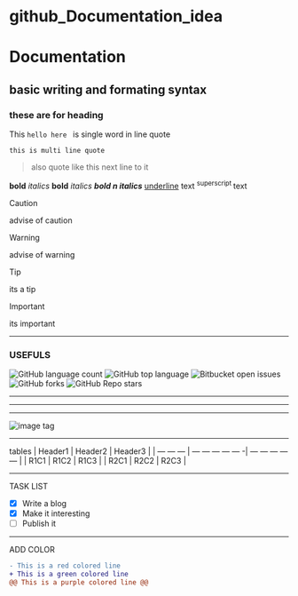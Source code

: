# github_Documentation_idea
# Documentation
## basic writing and formating syntax
### these are for heading

This `hello here ` is single word in line quote

```
this is multi line quote
```

>also quote like this
>next line to it
>

__bold__ _italics_ **bold** *italics*  ***bold n italics***  <ins>underline</ins> text
<sup> superscript </sup>text 

>[!CAUTION]
>advise of caution

>[!WARNING]
>advise of warning

>[!TIP]
>its a tip

>[!IMPORTANT]
>its important

<!-- its  A HIDDEN COMMENT not visible-->


***
### USEFULS

![GitHub language count](https://img.shields.io/github/languages/count/{username}/{repo-name})
![GitHub top language](https://img.shields.io/github/languages/top/{username}/{repo-name}?color=yellow)
![Bitbucket open issues](https://img.shields.io/bitbucket/issues/{username}/{repo-name})
![GitHub forks](https://img.shields.io/github/forks/{username}/{repo-name}?style=social)
![GitHub Repo stars](https://img.shields.io/github/stars/{username}/{repo-name}?style=social)

___
---
***


![image tag](https://images.ctfassets.net/hrltx12pl8hq/28ECAQiPJZ78hxatLTa7Ts/2f695d869736ae3b0de3e56ceaca3958/free-nature-images.jpg?fit=fill&w=1200&h=630)

---
tables
| Header1 | Header2 | Header3 |
| — — — | — — — — — -| — — — — — |
| R1C1 | R1C2 | R1C3 |
| R2C1 | R2C2 | R2C3 |


---
TASK LIST

- [x] Write a blog
- [x] Make it interesting
- [ ] Publish it

---
ADD COLOR

```diff
- This is a red colored line
+ This is a green colored line
@@ This is a purple colored line @@
```



